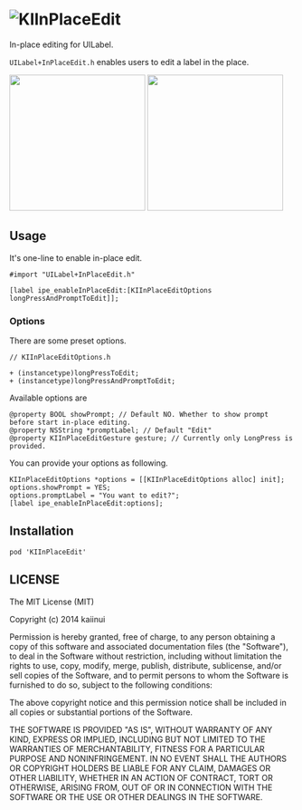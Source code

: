![KIInPlaceEdit](https://dl.dropboxusercontent.com/u/7817937/_github/KIInPlaceEditLogo.png)
=============

In-place editing for UILabel.

`UILabel+InPlaceEdit.h` enables users to edit a label in the place.

<img src="https://dl.dropboxusercontent.com/u/7817937/_github/KIInPlaceEditSS1.png" width="240px" /> <img src="https://dl.dropboxusercontent.com/u/7817937/_github/KIInPlaceEdit.png" width="240px" />

Usage
---

It's one-line to enable in-place edit.

```objc
#import "UILabel+InPlaceEdit.h"

[label ipe_enableInPlaceEdit:[KIInPlaceEditOptions longPressAndPromptToEdit]];
```

### Options

There are some preset options.

```objc
// KIInPlaceEditOptions.h

+ (instancetype)longPressToEdit;
+ (instancetype)longPressAndPromptToEdit;
```

Available options are

```objc
@property BOOL showPrompt; // Default NO. Whether to show prompt before start in-place editing.
@property NSString *promptLabel; // Default "Edit"
@property KIInPlaceEditGesture gesture; // Currently only LongPress is provided.
```

You can provide your options as following.

```objc
KIInPlaceEditOptions *options = [[KIInPlaceEditOptions alloc] init];
options.showPrompt = YES;
options.promptLabel = "You want to edit?";
[label ipe_enableInPlaceEdit:options];
```

Installation
---

`pod 'KIInPlaceEdit'`

LICENSE
---

The MIT License (MIT)

Copyright (c) 2014 kaiinui

Permission is hereby granted, free of charge, to any person obtaining a copy
of this software and associated documentation files (the "Software"), to deal
in the Software without restriction, including without limitation the rights
to use, copy, modify, merge, publish, distribute, sublicense, and/or sell
copies of the Software, and to permit persons to whom the Software is
furnished to do so, subject to the following conditions:

The above copyright notice and this permission notice shall be included in all
copies or substantial portions of the Software.

THE SOFTWARE IS PROVIDED "AS IS", WITHOUT WARRANTY OF ANY KIND, EXPRESS OR
IMPLIED, INCLUDING BUT NOT LIMITED TO THE WARRANTIES OF MERCHANTABILITY,
FITNESS FOR A PARTICULAR PURPOSE AND NONINFRINGEMENT. IN NO EVENT SHALL THE
AUTHORS OR COPYRIGHT HOLDERS BE LIABLE FOR ANY CLAIM, DAMAGES OR OTHER
LIABILITY, WHETHER IN AN ACTION OF CONTRACT, TORT OR OTHERWISE, ARISING FROM,
OUT OF OR IN CONNECTION WITH THE SOFTWARE OR THE USE OR OTHER DEALINGS IN THE
SOFTWARE.

